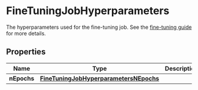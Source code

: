 

# FineTuningJobHyperparameters

The hyperparameters used for the fine-tuning job. See the [fine-tuning guide](/docs/guides/fine-tuning) for more details.

## Properties

| Name | Type | Description | Notes |
|------------ | ------------- | ------------- | -------------|
|**nEpochs** | [**FineTuningJobHyperparametersNEpochs**](FineTuningJobHyperparametersNEpochs.md) |  |  |



